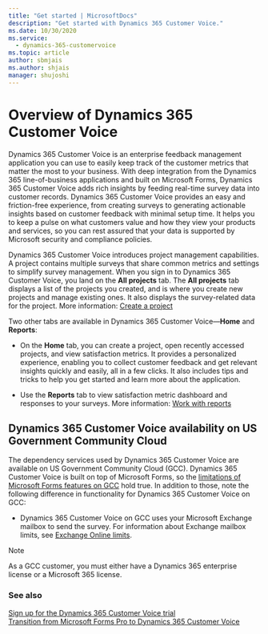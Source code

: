 ```yaml
---
title: "Get started | MicrosoftDocs"
description: "Get started with Dynamics 365 Customer Voice."
ms.date: 10/30/2020
ms.service: 
  - dynamics-365-customervoice
ms.topic: article
author: sbmjais
ms.author: shjais
manager: shujoshi
---
```


# Overview of Dynamics 365 Customer Voice

Dynamics 365 Customer Voice is an enterprise feedback management application you can use to easily keep track of the customer metrics that matter the most to your business. With deep integration from the Dynamics 365 line-of-business applications and built on Microsoft Forms, Dynamics 365 Customer Voice adds rich insights by feeding real-time survey data into customer records. Dynamics 365 Customer Voice provides an easy and friction-free experience, from creating surveys to generating actionable insights based on customer feedback with minimal setup time. It helps you to keep a pulse on what customers value and how they view your products and services, so you can rest assured that your data is supported by Microsoft security and compliance policies.

Dynamics 365 Customer Voice introduces project management capabilities. A project contains multiple surveys that share common metrics and settings to simplify survey management. When you sign in to Dynamics 365 Customer Voice, you land on the **All projects** tab. The **All projects** tab displays a list of the projects you created, and is where you create new projects and manage existing ones. It also displays the survey-related data for the project. More information: [Create a project](create-project.md)

Two other tabs are available in Dynamics 365 Customer Voice&mdash;**Home** and **Reports**:

- On the **Home** tab, you can create a project, open recently accessed projects, and view satisfaction metrics. It provides a personalized experience, enabling you to collect customer feedback and get relevant insights quickly and easily, all in a few clicks. It also includes tips and tricks to help you get started and learn more about the application.

- Use the **Reports** tab to view satisfaction metric dashboard and responses to your surveys. More information: [Work with reports](about-reports.md)

## Dynamics 365 Customer Voice availability on US Government Community Cloud

The dependency services used by Dynamics 365 Customer Voice are available on US Government Community Cloud (GCC). Dynamics 365 Customer Voice is built on top of Microsoft Forms, so the [limitations of Microsoft Forms features on GCC](https://support.office.com/article/microsoft-forms-features-for-u-s-government-community-cloud-gcc-gcc-high-and-dod-environments-5cbd407a-eef7-431e-8e3a-eb666eab4b4c?ui=en-US&rs=en-US&ad=US) hold true. In addition to those, note the following difference in functionality for Dynamics 365 Customer Voice on GCC:

- Dynamics 365 Customer Voice on GCC uses your Microsoft Exchange mailbox to send the survey. For information about Exchange mailbox limits, see [Exchange Online limits](https://docs.microsoft.com/office365/servicedescriptions/exchange-online-service-description/exchange-online-limits).

> [!NOTE]
> As a GCC customer, you must either have a Dynamics 365 enterprise license or a Microsoft 365 license.

### See also

[Sign up for the Dynamics 365 Customer Voice trial](sign-up-trial.md)<br>
[Transition from Microsoft Forms Pro to Dynamics 365 Customer Voice](forms-pro-transition.md)
